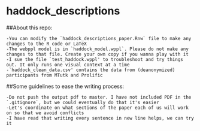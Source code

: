 # haddock_descriptions


##About this repo:

    -You can modify the `haddock_descriptions_paper.Rnw` file to make any changes to the R code or LaTeX 
    -The webppl model is in `haddock_model.wppl`. Please do not make any changes to that file. Create your own copy if you wanna play with it
    -I sue the file `test_haddock.wppl' to troubleshoot and try things out. It only runs one visual context at a time
    -`haddock_clean_data.csv' contains the data from (deanonymized) participants from MTutk and Prolific  

##Some guidelines to ease the writing process:

    -Do not push the output pdf to master. I have not included PDF in the `.gitignore`, but we could eventually do that it's easier
    -Let's coordinate on what sections of the paper each of us will work on so that we avoid conflicts
    -I have read that writing every sentence in new line helps, we can try it

